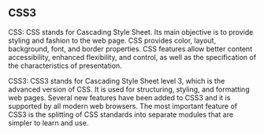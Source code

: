 ## CSS3

CSS: CSS stands for Cascading Style Sheet. Its main objective is to provide styling and fashion to the web page. CSS provides color, layout, background, font, and border properties. CSS features allow better content accessibility, enhanced flexibility, and control, as well as the specification of the characteristics of presentation.

CSS3: CSS3 stands for Cascading Style Sheet level 3, which is the advanced version of CSS. It is used for structuring, styling, and formatting web pages. Several new features have been added to CSS3 and it is supported by all modern web browsers. The most important feature of CSS3 is the splitting of CSS standards into separate modules that are simpler to learn and use.